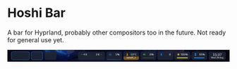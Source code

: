 # Hoshi Bar

A bar for Hyprland, probably other compositors too in the future. Not ready for
general use yet.

![screenshot](screenshot.png)
